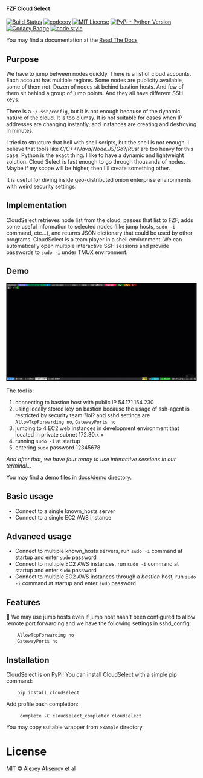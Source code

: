 #### FZF Cloud Select

[![Build Status](https://travis-ci.org/ezh/cloudselect.svg?branch=master)](https://travis-ci.org/ezh/cloudselect)
[![codecov](https://codecov.io/gh/ezh/cloudselect/branch/master/graph/badge.svg)](https://codecov.io/gh/ezh/cloudselect)
[![MIT License](https://img.shields.io/badge/license-MIT-007EC7.svg)](/LICENSE)
[![PyPI - Python Version](https://img.shields.io/pypi/pyversions/cloudselect)](https://pypi.org/project/cloudselect/)
[![Codacy Badge](https://api.codacy.com/project/badge/Grade/124d1f6ec45e45deaf924e740670087f)](https://www.codacy.com/manual/ezh/cloudselect?utm_source=github.com&utm_medium=referral&utm_content=ezh/cloudselect&utm_campaign=Badge_Grade)
[![code style](https://img.shields.io/badge/code%20style-black-000000.svg)](https://black.readthedocs.io/en/stable)

You may find a documentation at the <a href="https://cloudselect.readthedocs.io/" target="_blank">Read The Docs</a>

## Purpose

We have to jump between nodes quickly. There is a list of cloud accounts. Each account has multiple regions. Some nodes are publicity available, some of them not. Dozen of nodes sit behind bastion hosts. And few of them sit behind a group of jump points. And they all have different SSH keys.

There is a `~/.ssh/config`, but it is not enough because of the dynamic nature of the cloud. It is too clumsy. It is not suitable for cases when IP addresses are changing instantly, and instances are creating and destroying in minutes.

I tried to structure that hell with shell scripts, but the shell is not enough. I believe that tools like *C*/*C++*/*Java*/*Node.JS*/*Go*?/*Rust* are too heavy for this case. Python is the exact thing. I like to have a dynamic and lightweight solution. Cloud Select is fast enough to go through thousands of nodes. Maybe if my scope will be higher, then I'll create something other.

It is useful for diving inside geo-distributed onion enterprise environments with weird security settings.

## Implementation

CloudSelect retrieves node list from the cloud, passes that list to FZF, adds some useful information to selected nodes (like jump hosts, `sudo -i` command, etc...), and returns JSON dictionary that could be used by other programs. CloudSelect is a team player in a shell environment. We can automatically open multiple interactive SSH sessions and provide passwords to `sudo -i` under TMUX environment.

## Demo

[![demo](https://raw.githubusercontent.com/ezh/cloudselect/master/docs/demo/2019-12-11_23-04-56%20cloudselect%20demo.gif)](https://github.com/ezh/cloudselect/tree/master/docs/demo)

The tool is:

1.  connecting to bastion host with public IP 54.171.154.230
2.  using locally stored key on bastion because the usage of ssh-agent is restricted by security team ?lol? and sshd settings are `AllowTcpForwarding no`, `GatewayPorts no`
3.  jumping to 4 EC2 web instances in development environment that located in private subnet 172.30.x.x
4.  running `sudo -i` at startup
5.  entering `sudo` password 12345678

*And after that, we have four ready to use interactive sessions in our terminal...*

You may find a demo files in <a href="https://github.com/ezh/cloudselect/tree/master/docs/demo" target="_blank">docs/demo</a> directory.

## Basic usage

-   Connect to a single known_hosts server
-   Connect to a single EC2 AWS instance

## Advanced usage

-   Connect to multiple known_hosts servers, run `sudo -i` command at startup and enter `sudo` password
-   Connect to multiple EC2 AWS instances, run `sudo -i` command at startup and enter `sudo` password
-   Connect to multiple EC2 AWS instances through a *bastion* host, run `sudo -i` command at startup and enter `sudo` password

## Features

:rocket: We may use jump hosts even if jump host hasn't been configured to allow remote port forwarding and we have the following settings in sshd_config:

        AllowTcpForwarding no
        GatewayPorts no

## Installation

CloudSelect is on PyPi! You can install CloudSelect with a simple pip command:

        pip install cloudselect

Add profile bash completion:

         complete -C cloudselect_completer cloudselect

You may copy suitable wrapper from `example` directory.

# License

[MIT][mit] © [Alexey Aksenov][author] et [al][contributors]

[mit]: https://opensource.org/licenses/MIT

[author]: https://github.com/ezh

[contributors]: https://github.com/ezh/cloudselect/graphs/contributors
